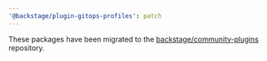 ```yaml
---
'@backstage/plugin-gitops-profiles': patch
---
```


These packages have been migrated to the [backstage/community-plugins](https://github.com/backstage/community-plugins) repository.
